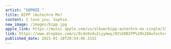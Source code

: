 ```yaml
---
artist: "SOPHIE "
title: BIPP (Autechre Mx)
content: I love you, Sophie.
new_image: /images/bipp.jpg
apple_link: https://music.apple.com/us/album/bipp-autechre-mx-single/1546046249
link: https://www.dropbox.com/s/0cdz0zdu2iyymwy/01%20BIPP%20%28Autechre%20Mx%29.m4a?dl=1
published_date: 2021-01-18T20:54:46.315Z
---
```

